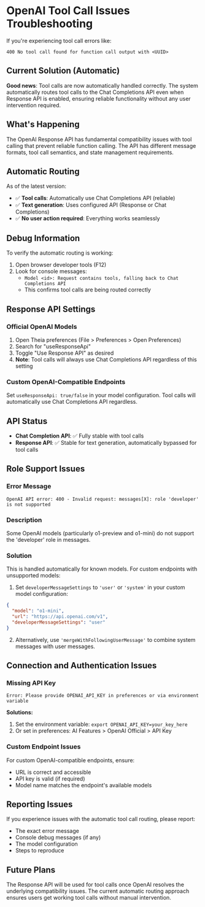 # OpenAI Tool Call Issues Troubleshooting

If you're experiencing tool call errors like:

```
400 No tool call found for function call output with <UUID>
```

## Current Solution (Automatic)

**Good news**: Tool calls are now automatically handled correctly. The system automatically routes tool calls to the Chat Completions API even when Response API is enabled, ensuring reliable functionality without any user intervention required.

## What's Happening

The OpenAI Response API has fundamental compatibility issues with tool calling that prevent reliable function calling. The API has different message formats, tool call semantics, and state management requirements.

## Automatic Routing

As of the latest version:
- ✅ **Tool calls**: Automatically use Chat Completions API (reliable)
- ✅ **Text generation**: Uses configured API (Response or Chat Completions)
- ✅ **No user action required**: Everything works seamlessly

## Debug Information

To verify the automatic routing is working:
1. Open browser developer tools (F12)
2. Look for console messages:
   - `Model <id>: Request contains tools, falling back to Chat Completions API`
   - This confirms tool calls are being routed correctly

## Response API Settings

### Official OpenAI Models
1. Open Theia preferences (File > Preferences > Open Preferences)
2. Search for "useResponseApi"
3. Toggle "Use Response API" as desired
4. **Note**: Tool calls will always use Chat Completions API regardless of this setting

### Custom OpenAI-Compatible Endpoints
Set `useResponseApi: true/false` in your model configuration. Tool calls will automatically use Chat Completions API regardless.

## API Status

- **Chat Completion API**: ✅ Fully stable with tool calls
- **Response API**: ✅ Stable for text generation, automatically bypassed for tool calls

## Role Support Issues

### Error Message
```
OpenAI API error: 400 - Invalid request: messages[X]: role 'developer' is not supported
```

### Description
Some OpenAI models (particularly o1-preview and o1-mini) do not support the 'developer' role in messages.

### Solution
This is handled automatically for known models. For custom endpoints with unsupported models:

1. Set `developerMessageSettings` to `'user'` or `'system'` in your custom model configuration:

```json
{
  "model": "o1-mini",
  "url": "https://api.openai.com/v1",
  "developerMessageSettings": "user"
}
```

2. Alternatively, use `'mergeWithFollowingUserMessage'` to combine system messages with user messages.

## Connection and Authentication Issues

### Missing API Key
```
Error: Please provide OPENAI_API_KEY in preferences or via environment variable
```

**Solutions:**
1. Set the environment variable: `export OPENAI_API_KEY=your_key_here`
2. Or set in preferences: AI Features > OpenAI Official > API Key

### Custom Endpoint Issues
For custom OpenAI-compatible endpoints, ensure:
- URL is correct and accessible
- API key is valid (if required)
- Model name matches the endpoint's available models

## Reporting Issues

If you experience issues with the automatic tool call routing, please report:
- The exact error message
- Console debug messages (if any)
- The model configuration
- Steps to reproduce

## Future Plans

The Response API will be used for tool calls once OpenAI resolves the underlying compatibility issues. The current automatic routing approach ensures users get working tool calls without manual intervention.
